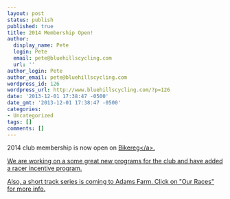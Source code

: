 ```yaml
---
layout: post
status: publish
published: true
title: 2014 Membership Open!
author:
  display_name: Pete
  login: Pete
  email: pete@bluehillscycling.com
  url: ''
author_login: Pete
author_email: pete@bluehillscycling.com
wordpress_id: 126
wordpress_url: http://www.bluehillscycling.com/?p=126
date: '2013-12-01 17:38:47 -0500'
date_gmt: '2013-12-01 17:38:47 -0500'
categories:
- Uncategorized
tags: []
comments: []
---
```

<p>2014 club membership is now open on <a href="https:&#47;&#47;www.bikereg.com&#47;Net&#47;blue-hills-cycling-club-membership" title="Bikereg." target="_blank">Bikereg<&#47;a>.</p>
<p>We are working on a some great new programs for the club and have added a racer incentive program. </p>
<p>Also, a short track series is coming to Adams Farm. Click on "Our Races" for more info. </p>
